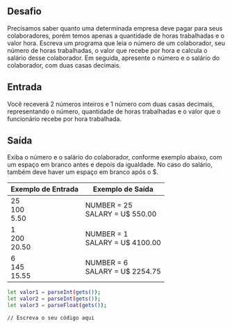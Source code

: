 ## Desafio

Precisamos saber quanto uma determinada empresa deve pagar para seus colaboradores, porém temos apenas a quantidade de horas trabalhadas e o valor hora. Escreva um programa que leia o número de um colaborador, seu número de horas trabalhadas, o valor que recebe por hora e calcula o salário desse colaborador. Em seguida, apresente o número e o salário do colaborador, com duas casas decimais.

## Entrada

Você receverá 2 números inteiros e 1 número com duas casas decimais, representando o número, quantidade de horas trabalhadas e o valor que o funcionário recebe por hora trabalhada.

## Saída

Exiba o número e o salário do colaborador, conforme exemplo abaixo, com um espaço em branco antes e depois da igualdade. No caso do salário, também deve haver um espaço em branco após o $.

| Exemplo de Entrada | Exemplo de Saída|
| ---|--- |
| 25<br />100<br />5.50 | NUMBER = 25<br />SALARY = U$ 550.00 |
| 1<br />200<br />20.50	 | NUMBER = 1<br />SALARY = U$ 4100.00 |
| 6<br />145<br />15.55	 | NUMBER = 6<br />SALARY = U$ 2254.75 |


```bash
let valor1 = parseInt(gets());
let valor2 = parseInt(gets());
let valor3 = parseFloat(gets());

// Escreva o seu código aqui


```
 



